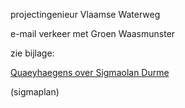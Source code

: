 projectingenieur Vlaamse Waterweg

e-mail verkeer met Groen Waasmunster

zie bijlage:

[Quaeyhaegens over Sigmaolan Durme](best/Quaeyhaegens_sigmaplan.pdf)

(sigmaplan)

